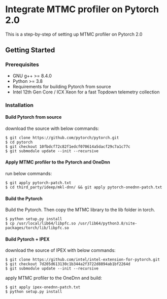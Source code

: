 # Integrate MTMC profiler on Pytorch 2.0

This is a step-by-step of setting up MTMC profiler on Pytorch 2.0

## Getting Started

### Prerequisites

* GNU g++ >= 8.4.0
* Python >= 3.8
* Requirements for building Pytorch from source
* Intel 12th Gen Core / ICX Xeon for a fast Topdown telemetry collection

### Installation

#### Build Pytorch from source

download the source with below commands:

````
$ git clone https://github.com/pytorch/pytorch.git
$ cd pytorch
$ git checkout 10fbdcf72c82f1edcf070614a5dacf29c7a1c77c
$ git submodule update --init --recursive
````

#### Apply MTMC profiler to the Pytorch and OneDnn

run below commands:
````
$ git apply pytorch-patch.txt
$ cd third_party/ideep/mkl-dnn/ && git apply pytorch-onednn-patch.txt
````

#### Build the Pytorch

Build the Pytorch. Then copy the MTMC library to the lib folder in torch.

````
$ python setup.py install
$ cp /usr/local/lib64/libpfc.so /usr/lib64/python3.8/site-packages/torch/lib/libpfc.so
````

#### Build Pytorch + IPEX

download the source of IPEX with below commands:

````
$ git clone https://github.com/intel/intel-extension-for-pytorch.git
$ git checkout 7d205d613130c1b344a2f3722d8894ab1bf2264d
$ git submodule update --init --recursive
````

apply MTMC profiler to the OneDnn and build:

````
$ git apply ipex-onednn-patch.txt
$ python setup.py install
````
